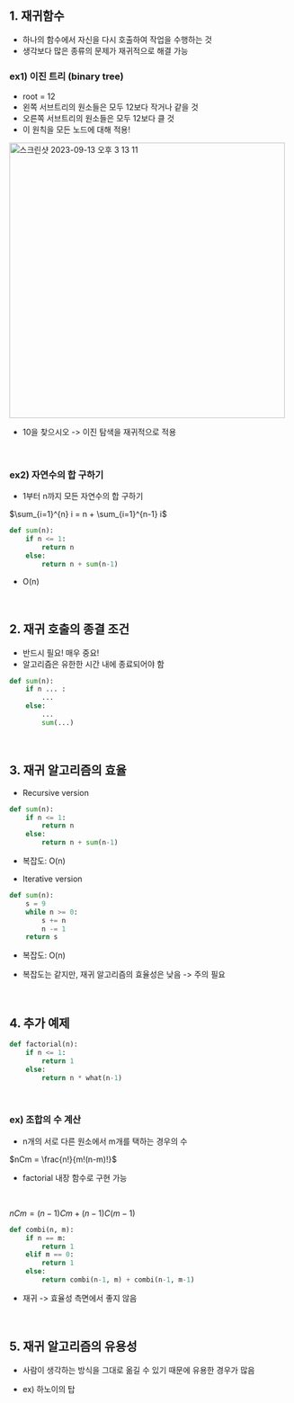 ## 1. 재귀함수

- 하나의 함수에서 자신을 다시 호출하여 작업을 수행하는 것
- 생각보다 많은 종류의 문제가 재귀적으로 해결 가능

### ex1) 이진 트리 (binary tree)
- root = 12
- 왼쪽 서브트리의 원소들은 모두 12보다 작거나 같을 것
- 오른쪽 서브트리의 원소들은 모두 12보다 클 것
- 이 원칙을 모든 노드에 대해 적용!

<img width="490" alt="스크린샷 2023-09-13 오후 3 13 11" src="https://github.com/bokyung124/Algorithm_Exercise/assets/53086873/199f76af-a913-44be-b6a5-d2d3b58b519c">

- 10을 찾으시오 -> 이진 탐색을 재귀적으로 적용

<br>

### ex2) 자연수의 합 구하기

- 1부터 n까지 모든 자연수의 합 구하기 

$\sum_{i=1}^{n} i = n + \sum_{i=1}^{n-1} i$

```python
def sum(n):
    if n <= 1:
        return n
    else:
        return n + sum(n-1)
```

- O(n)

<br>

## 2. 재귀 호출의 종결 조건

- 반드시 필요! 매우 중요!
- 알고리즘은 유한한 시간 내에 종료되어야 함

```python
def sum(n):
    if n ... :
        ...
    else:
        ...
        sum(...)
```

<br>

## 3. 재귀 알고리즘의 효율

- Recursive version

```python
def sum(n):
    if n <= 1:
        return n
    else:
        return n + sum(n-1)
```

- 복잡도: O(n)

- Iterative version

```python
def sum(n):
    s = 9
    while n >= 0:
        s += n
        n -= 1
    return s
```

- 복잡도: O(n)

- 복잡도는 같지만, 재귀 알고리즘의 효율성은 낮음 -> 주의 필요

<br>

## 4. 추가 예제

```python
def factorial(n):
    if n <= 1:
        return 1
    else:
        return n * what(n-1)
```

<br>

### ex) 조합의 수 계산

- n개의 서로 다른 원소에서 m개를 택하는 경우의 수 

$nCm = \frac{n!}{m!(n-m)!}$ 
- factorial 내장 함수로 구현 가능

<br>

$nCm = (n-1)Cm + (n-1)C(m-1)$

```python
def combi(n, m):
    if n == m:
        return 1
    elif m == 0:
        return 1
    else:
        return combi(n-1, m) + combi(n-1, m-1)
```

- 재귀 -> 효율성 측면에서 좋지 않음

<br>

## 5. 재귀 알고리즘의 유용성

- 사람이 생각하는 방식을 그대로 옮길 수 있기 때문에 유용한 경우가 많음

- ex) 하노이의 탑
